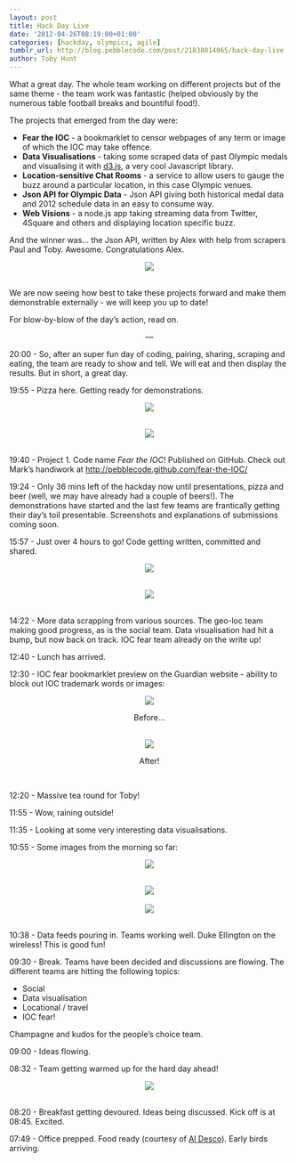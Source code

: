 ```yaml
---
layout: post
title: Hack Day Live
date: '2012-04-26T08:19:00+01:00'
categories: [hackday, olympics, agile]
tumblr_url: http://blog.pebblecode.com/post/21838814065/hack-day-live
author: Toby Hunt
---
```

<p>What a great day. The whole team working on different projects but of the same theme - the team work was fantastic (helped obviously by the numerous table football breaks and bountiful food!). </p>

<p>The projects that emerged from the day were:</p>

<ul><li><b>Fear the IOC</b> - a bookmarklet to censor webpages of any term or image of which the IOC may take offence.</li>
<li><b>Data Visualisations</b> - taking some scraped data of past Olympic medals and visualising it with <a href="http://mbostock.github.com/d3/">d3.js</a>, a very cool Javascript library.</li>
<li><b>Location-sensitive Chat Rooms</b> - a service to allow users to gauge the buzz around a particular location, in this case Olympic venues.</li>
<li><b>Json API for Olympic Data</b> - Json API giving both historical medal data and 2012 schedule data in an easy to consume way.</li>
<li><b>Web Visions</b> - a node.js app taking streaming data from Twitter, 4Square and others and displaying location specific buzz. </li>
</ul><p>And the winner was&hellip; the Json API, written by Alex with help from scrapers Paul and Toby. Awesome. Congratulations Alex. </p>

<center><img src="http://media.tumblr.com/tumblr_m33ruxvmED1qa7q62.jpg"/></center><br/><p>We are now seeing how best to take these projects forward and make them demonstrable externally - we will keep you up to date! </p>

<p>For blow-by-blow of the day&rsquo;s action, read on.</p>

<center><p>&mdash;</p></center>

<p>20:00 - So, after an super fun day of coding, pairing, sharing, scraping and eating, the team are ready to show and tell. We will eat and then display the results. But in short, a great day. </p>

<p>19:55 - Pizza here. Getting ready for demonstrations. </p>

<center><img src="http://media.tumblr.com/tumblr_m33r5zHEae1qa7q62.jpg"/></center><br/><p></p><center><img src="http://media.tumblr.com/tumblr_m33r6eXRs91qa7q62.jpg"/></center><br/><p>19:40 - Project 1. Code name <i>Fear the IOC</i>! Published on GitHub. Check out Mark&rsquo;s handiwork at <a href="http://pebblecode.github.com/fear-the-IOC/">http://pebblecode.github.com/fear-the-IOC/</a></p>

<p>19:24 - Only 36 mins left of the hackday now until presentations, pizza and beer (well, we may have already had a couple of beers!). The demonstrations have started and the last few teams are frantically getting their day&rsquo;s toil presentable. Screenshots and explanations of submissions coming soon. </p>

<p>15:57 - Just over 4 hours to go! Code getting written, committed and shared. </p>

<center><img src="http://media.tumblr.com/tumblr_m33dsfzTZ61qa7q62.jpg"/></center><br/><p></p><center><img src="http://media.tumblr.com/tumblr_m33dswiqtQ1qa7q62.jpg"/></center><br/><p>14:22 - More data scrapping from various sources. The geo-loc team making good progress, as is the social team. Data visualisation had hit a bump, but now back on track. IOC fear team already on the write up! </p>

<p>12:40 - Lunch has arrived.</p>

<p>12:30 - IOC fear bookmarklet preview on the Guardian website - ability to block out IOC trademark words or images: </p>

<center><img src="http://media.tumblr.com/tumblr_m334bdSLeA1qa7q62.jpg"/></center><center><p>Before&hellip;</p></center><br/><center><img src="http://media.tumblr.com/tumblr_m334bnIi5w1qa7q62.jpg"/></center><center><p>After!</p></center><br/><p>12:20 - Massive tea round for Toby! </p>

<p>11:55 - Wow, raining outside! </p>

<p>11:35 - Looking at some very interesting data visualisations. </p>

<p>10:55 - Some images from the morning so far: </p>

<center><img src="http://media.tumblr.com/tumblr_m32zl0fHjJ1qa7q62.jpg"/></center><br/><p></p><center><img src="http://media.tumblr.com/tumblr_m32zmhyO9Y1qa7q62.jpg"/></center><br/><center><img src="http://media.tumblr.com/tumblr_m32zmtZIWA1qa7q62.jpg"/></center><br/><p>10:38 - Data feeds pouring in. Teams working well. Duke Ellington on the wireless! This is good fun! </p>

<p>09:30 - Break. Teams have been decided and discussions are flowing. The different teams are hitting the following topics: </p>
<ul><li>Social</li>
<li>Data visualisation</li>
<li>Locational / travel</li>
<li>IOC fear!</li>
</ul><p>Champagne and kudos for the people&rsquo;s choice team. </p>

<p>09:00 - Ideas flowing.</p>

<p>08:32 - Team getting warmed up for the hard day ahead! </p>

<center><img src="http://media.tumblr.com/tumblr_m32t0yQ2q81qa7q62.jpg"/></center><br/><p>08:20 - Breakfast getting devoured. Ideas being discussed. Kick off is at 08:45. Excited. </p>

<p>07:49 - Office prepped. Food ready (courtesy of <a href="http://www.eataldesco.co.uk/">Al Desco</a>). Early birds arriving. </p>
